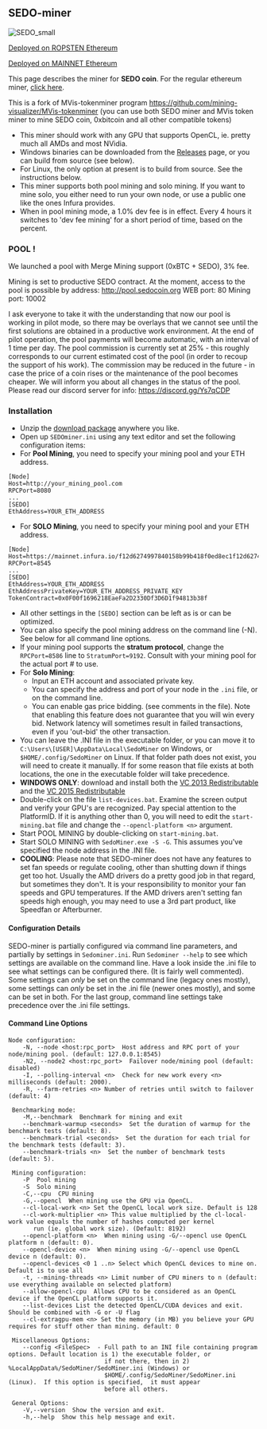 ## SEDO-miner

![SEDO_small](http://sedocoin.org/wp-content/uploads/2018/10/logo_blue_240.png)

[Deployed on ROPSTEN Ethereum](https://ropsten.etherscan.io/address/0x3c3f4afc4ae44a5486dfd5cdc1712fada97fbea4)

[Deployed on MAINNET Ethereum](https://etherscan.io/address/0x0f00f1696218eaefa2d2330df3d6d1f94813b38f)

This page describes the miner for **SEDO coin**.  For the regular ethereum miner, [click here](https://github.com/mining-visualizer/MVis-ethminer).

This is a fork of MVis-tokenminer program https://github.com/mining-visualizer/MVis-tokenminer (you can use both SEDO miner and MVis token miner to mine SEDO coin, 0xbitcoin and all other compatible tokens)

* This miner should work with any GPU that supports OpenCL, ie. pretty much all AMDs and most NVidia.
* Windows binaries can be downloaded from the  [Releases](https://github.com/CryptoProjectDev/SedoMiner/releases) page, or you can build from source (see below).
* For Linux, the only option at present is to build from source.  See the instructions below.  
* This miner supports both pool mining and solo mining. If you want to mine solo, you either need to run your own node, or use a public one like the ones Infura provides.
* When in pool mining mode, a 1.0% dev fee is in effect. Every 4 hours it switches to 'dev fee mining' for a short period of time, based on the percent.

### POOL !

We launched a pool with Merge Mining support (0xBTC + SEDO), 3% fee.

Mining is set to productive SEDO contract.
At the moment, access to the pool is possible by address:
http://pool.sedocoin.org
WEB port: 80
Mining port: 10002

I ask everyone to take it with the understanding that now our pool is working in pilot mode, so there may be overlays that we cannot see until the first solutions are obtained in a productive work environment.
At the end of pilot operation, the pool payments will become automatic, with an interval of 1 time per day.
The pool commission is currently set at 25% - this roughly corresponds to our current estimated cost of the pool (in order to recoup the support of his work). The commission may be reduced in the future - in case the price of a coin rises or the maintenance of the pool becomes cheaper.
We will inform you about all changes in the status of the pool. Please read our discord server for info: https://discord.gg/Ys7qCDP

### Installation

* Unzip the [download package](https://github.com/CryptoProjectDev/SedoMiner/releases) anywhere you like.  
* Open up `SEDOminer.ini` using any text editor and set the following configuration items:
* For **Pool Mining**, you need to specify your mining pool and your ETH address. 

```
[Node]
Host=http://your_mining_pool.com   
RPCPort=8080
...
[SEDO]
EthAddress=YOUR_ETH_ADDRESS
```

* For **SOLO Mining**, you need to specify your mining pool and your ETH address. 
```
[Node]
Host=https://mainnet.infura.io/f12d6274997840158b99b418f0ed8ec1f12d6274997840158b99b418f0ed8ec1
RPCPort=8545
...
[SEDO]
EthAddress=YOUR_ETH_ADDRESS
EthAddressPrivateKey=YOUR_ETH_ADDRESS_PRIVATE_KEY
TokenContract=0x0F00f1696218EaeFa2D2330Df3D6D1f94813b38f 
```
* All other settings in the `[SEDO]` section can be left as is or can be optimized.
* You can also specify the pool mining address on the command line (-N).  See below for all command line options.
* If your mining pool supports the **stratum protocol**, change the `RPCPort=8586` line to `StratumPort=9192`.  Consult with your mining pool for the actual port # to use.
* For **Solo Mining**:
    * Input an ETH account and associated private key. 
    * You can specify the address and port of your node in the `.ini` file, or on the command line.
    * You can enable gas price bidding.  (see comments in the file).  Note that enabling this feature does not guarantee that you will win every bid.  Network latency will sometimes result in failed transactions, even if you 'out-bid' the other transaction.
* You can leave the .INI file in the executable folder,  or you can move it to `C:\Users\[USER]\AppData\Local\SedoMiner` on Windows, or `$HOME/.config/SedoMiner` on Linux.  If that folder path does not exist, you will need to create it manually. If for some reason that file exists at both locations, the one in the executable folder will take precedence. 
* **WINDOWS ONLY**: download and install both the [VC 2013 Redistributable](https://www.microsoft.com/en-ca/download/details.aspx?id=40784) and the [VC 2015 Redistributable](https://www.microsoft.com/en-ca/download/details.aspx?id=48145)
* Double-click on the file `list-devices.bat`.  Examine the screen output and verify your GPU's are recognized.  Pay special attention to the PlatformID.  If it is anything other than 0, you will need to edit the `start-mining.bat` file and change the `--opencl-platform <n>` argument.
* Start POOL MINING by double-clicking on `start-mining.bat`.
* Start SOLO MINING with `SedoMiner.exe -S -G`.  This assumes you've specified the node address in the .INI file.
* **COOLING**: Please note that SEDO-miner does not have any features to set fan speeds or regulate cooling, other than shutting down if things get too hot.  Usually the AMD drivers do a pretty good job in that regard, but sometimes they don't.  It is your responsibility to monitor your fan speeds and GPU temperatures. If the AMD drivers aren't setting fan speeds high enough, you may need to use a 3rd part product,  like Speedfan or Afterburner.

#### Configuration Details ####

SEDO-miner is partially configured via command line parameters, and partially by settings in `Sedominer.ini`.  Run `Sedominer --help` to see which settings are available on the command line.  Have a look inside the .ini file to see what settings can be configured there. (It is fairly well commented).  Some settings can *only* be set on the command line (legacy ones mostly), some settings can *only* be set in the .ini file (newer ones mostly), and some can be set in both.  For the last group, command line settings take precedence over the .ini file settings.

#### Command Line Options ####

```
Node configuration:
    -N, --node <host:rpc_port>  Host address and RPC port of your node/mining pool. (default: 127.0.0.1:8545)
    -N2, --node2 <host:rpc_port>  Failover node/mining pool (default: disabled)
    -I, --polling-interval <n>  Check for new work every <n> milliseconds (default: 2000). 
    -R, --farm-retries <n> Number of retries until switch to failover (default: 4)

 Benchmarking mode:
    -M,--benchmark  Benchmark for mining and exit
    --benchmark-warmup <seconds>  Set the duration of warmup for the benchmark tests (default: 8).
    --benchmark-trial <seconds>  Set the duration for each trial for the benchmark tests (default: 3).
    --benchmark-trials <n>  Set the number of benchmark tests (default: 5).

 Mining configuration:
    -P  Pool mining
    -S  Solo mining
    -C,--cpu  CPU mining
    -G,--opencl  When mining use the GPU via OpenCL.
    --cl-local-work <n> Set the OpenCL local work size. Default is 128
    --cl-work-multiplier <n> This value multiplied by the cl-local-work value equals the number of hashes computed per kernel 
       run (ie. global work size). (Default: 8192)
    --opencl-platform <n>  When mining using -G/--opencl use OpenCL platform n (default: 0).
    --opencl-device <n>  When mining using -G/--opencl use OpenCL device n (default: 0).
    --opencl-devices <0 1 ..n> Select which OpenCL devices to mine on. Default is to use all
    -t, --mining-threads <n> Limit number of CPU miners to n (default: use everything available on selected platform)
    --allow-opencl-cpu  Allows CPU to be considered as an OpenCL device if the OpenCL platform supports it.
    --list-devices List the detected OpenCL/CUDA devices and exit. Should be combined with -G or -U flag
    --cl-extragpu-mem <n> Set the memory (in MB) you believe your GPU requires for stuff other than mining. default: 0

 Miscellaneous Options:
    --config <FileSpec>  - Full path to an INI file containing program options. Default location is 1) the executable folder, or 
                           if not there, then in 2) %LocalAppData%/SedoMiner/SedoMiner.ini (Windows) or 
                           $HOME/.config/SedoMiner/SedoMiner.ini (Linux).  If this option is specified,  it must appear 
                           before all others.

 General Options:
    -V,--version  Show the version and exit.
    -h,--help  Show this help message and exit.
```

